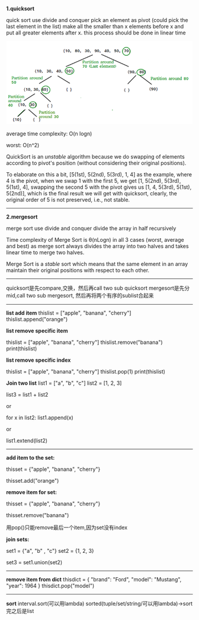 **1.quicksort**

quick sort use divide and conquer
pick an element as pivot (could pick the last element in the list)
make all the smaller than x elements before x and put all greater elements after x. this process should be done in linear time

![quicksort partition](../screenshots/QuickSort2.png)

average time complexity: O(n logn)

worst: O(n^2)

QuickSort is an *unstable* algorithm because we do swapping of elements according to pivot's position (without considering their original positions).

To elaborate on this a bit, [5(1st), 5(2nd), 5(3rd), 1, 4] as the example, where 4 is the pivot, when we swap 1 with the first 5, we get [1, 5(2nd), 5(3rd), 5(1st), 4], swapping the second 5 with the pivot gives us [1, 4, 5(3rd), 5(1st), 5(2nd)], which is the final result we will get with quicksort, clearly, the original order of 5 is not preserved, i.e., not stable. 


<hr>

**2.mergesort**

merge sort use divide and conquer
divide the array in half recursively

Time complexity of Merge Sort is  θ(nLogn) in all 3 cases (worst, average and best) as merge sort always divides the array into two halves and takes linear time to merge two halves.

Merge Sort is a *stable* sort which means that the same element in an array maintain their original positions with respect to each other.

<hr>
quicksort是先compare,交换，然后再call two sub quicksort
mergesort是先分mid,call two sub mergesort, 然后再将两个有序的sublist合起来

<hr>

**list add item**
thislist = ["apple", "banana", "cherry"]
thislist.append("orange")

**list remove specific item**

thislist = ["apple", "banana", "cherry"]
thislist.remove("banana")
print(thislist)

**list remove specific index**

thislist = ["apple", "banana", "cherry"]
thislist.pop(1)
print(thislist)

**Join two list**
list1 = ["a", "b", "c"]
list2 = [1, 2, 3]

list3 = list1 + list2

or

for x in list2:
  list1.append(x)

or

list1.extend(list2)

<hr>

**add item to the set:**

thisset = {"apple", "banana", "cherry"}

thisset.add("orange")

**remove item for set:**

thisset = {"apple", "banana", "cherry"}

thisset.remove("banana")

用pop()只能remove最后一个item,因为set没有index

**join sets:**

set1 = {"a", "b" , "c"}
set2 = {1, 2, 3}

set3 = set1.union(set2)

<hr>

**remove item from dict**
thisdict =	{
  "brand": "Ford",
  "model": "Mustang",
  "year": 1964
}
thisdict.pop("model")

<hr>

**sort**
interval.sort(可以用lambda)
sorted(tuple/set/string/可以用lambda)->sort完之后是list